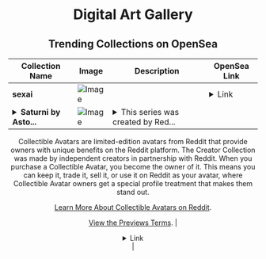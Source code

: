 <div align="center">

# Digital Art Gallery

## Trending Collections on OpenSea

| Collection Name                       | Image                                                                                     | Description                       | OpenSea Link                                                                                          |
|---------------------------------------|-------------------------------------------------------------------------------------------|-----------------------------------|--------------------------------------------------------------------------------------------------------|
| **sexai** | ![Image](https://i.seadn.io/s/raw/files/4041a8829359ee7addd39118962effb4.jpg?w=500&auto=format?w=200&auto=format) |  | <details><summary>Link</summary>[sexai](https://opensea.io/collection/sexai-1)</details> |
| **<details><summary>Saturni by Asto...</summary>Saturni by AstoreFaber x Reddit Collectible Avatars</details>** | ![Image](https://i.seadn.io/s/raw/files/5c27eb3d37382c3229aa02ea7f82234e.png?w=500&auto=format?w=200&auto=format) | <details><summary>This series was created by Red...</summary>This series was created by Reddit user AstoreFaber as a part of the Collectible Avatars Creator Program. You can [check out the creator's profile on Reddit](https://www.reddit.com/user/AstoreFaber/).

Collectible Avatars are limited-edition avatars from Reddit that provide owners with unique benefits on the Reddit platform. The Creator Collection was made by independent creators in partnership with Reddit. When you purchase a Collectible Avatar, you become the owner of it. This means you can keep it, trade it, sell it, or use it on Reddit as your avatar, where Collectible Avatar owners get a special profile treatment that makes them stand out.

[Learn More About Collectible Avatars on Reddit](https://reddithelp.com/hc/en-us/articles/6213835889044).

[View the Previews Terms](https://www.redditinc.com/policies/previews-terms).</details> | <details><summary>Link</summary>[Saturni by AstoreFaber x Reddit Collectible Avatars](https://opensea.io/collection/saturni-by-astorefaber-x-reddit-collectible-avatar)</details> |

</div>